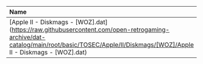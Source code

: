 |Name|Size|
|:---|---:|
|[Apple II - Diskmags - [WOZ].dat](https://raw.githubusercontent.com/open-retrogaming-archive/dat-catalog/main/root/basic/TOSEC/Apple/II/Diskmags/[WOZ]/Apple II - Diskmags - [WOZ].dat)|35628|
